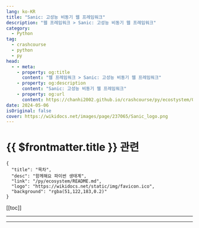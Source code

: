 ```yaml
---
lang: ko-KR
title: "Sanic: 고성능 비동기 웹 프레임워크"
description: "웹 프레임워크 > Sanic: 고성능 비동기 웹 프레임워크"
category:
  - Python
tag: 
  - crashcourse
  - python
  - py
head:
  - - meta:
    - property: og:title
      content: "웹 프레임워크 > Sanic: 고성능 비동기 웹 프레임워크"
    - property: og:description
      content: "Sanic: 고성능 비동기 웹 프레임워크"
    - property: og:url
      content: https://chanhi2002.github.io/crashcourse/py/ecostystem/06/web-framework/sanic.html
date: 2024-05-06
isOriginal: false
cover: https://wikidocs.net/images/page/237065/Sanic_logo.png
---
```


# {{ $frontmatter.title }} 관련

```component VPCard
{
  "title": "목차",
  "desc": "함께해요 파이썬 생태계",
  "link": "/py/ecosystem/README.md",
  "logo": "https://wikidocs.net/static/img/favicon.ico",
  "background": "rgba(51,122,183,0.2)"
}
```

[[toc]]

---

<SiteInfo
  name="Sanic: 고성능 비동기 웹 프레임워크 | WikiDocs"
  desc="함께해요 파이썬 생태계"
  url="https://wikidocs.net/237065"
  logo="https://wikidocs.net/static/img/favicon.ico"
  preview="https://wikidocs.net/images/page/237065/Sanic_logo.png"/>

<!-- TODO: 작성 -->

---
